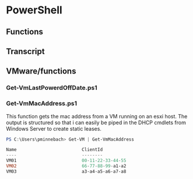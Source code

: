# PowerShell

## Functions

## Transcript

## VMware/functions

### Get-VmLastPowerdOffDate.ps1

### Get-VmMacAddress.ps1

This function gets the mac address from a VM running on an esxi host. The output is structured so that i can easily be piped in the DHCP cmdlets from Windows Server to create static leases.

```powershell
PS C:\Users\pminnebach> Get-VM | Get-VmMacAddress

Name                         ClientId
----                         --------
VM01                         00-11-22-33-44-55
VM02                         66-77-88-99-a1-a2
VM03                         a3-a4-a5-a6-a7-a8
```
